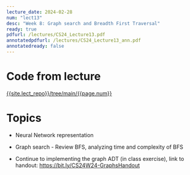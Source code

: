 ```yaml
---
lecture_date: 2024-02-28
num: "lect13"
desc: "Week 8: Graph search and Breadth First Traversal"
ready: true
pdfurl: /lectures/CS24_Lecture13.pdf
annotatedpdfurl: /lectures/CS24_Lecture13_ann.pdf
annotatedready: false
---
```


# Code from lecture
[{{site.lect_repo}}/tree/main/{{page.num}}]({{site.lect_repo}}/tree/main/{{page.num}})

# Topics
* Neural Network representation
* Graph search - Review BFS, analyzing time and complexity of BFS

* Continue to implementing the graph ADT (in class exercise), link to handout: <https://bit.ly/CS24W24-GraphsHandout>



